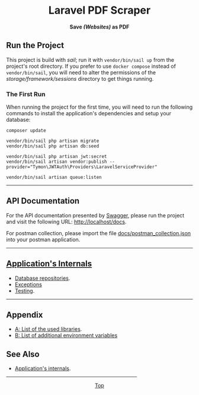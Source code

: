 <span align="center">

<h1 id="top">Laravel PDF Scraper</h1>

**Save *(Websites)* as PDF**

</span>

## Run the Project

This project is build with *sail*; run it with `vendor/bin/sail up` from the project's root directory.
If you prefer to use `docker compose` instead of `vendor/bin/sail`, you will need to alter the permissions of the *storage/framework/sessions* directory to get things running.

### The First Run

When running the project for the first time, you will need to run the following commands to install the application's dependencies and setup your database:

```shell
composer update

vendor/bin/sail php artisan migrate
vendor/bin/sail php artisan db:seed

vendor/bin/sail php artisan jwt:secret
vendor/bin/sail artisan vendor:publish --provider="Tymon\JWTAuth\Providers\LaravelServiceProvider"

vendor/bin/sail artisan queue:listen
```

***

## API Documentation

For the API documentation presented by [Swagger](https://swagger.io/), please run the project and visit the following URL: [http://localhost/docs](http://localhost/docs).

For postman collection, please import the file [docs/postman_collection.json](postman_collection.json) into your postman application.

***

## [Application's Internals](internals/index.md)

- [Database repositories](internals/db-repositories.md).
- [Exceptions](internals/exceptions.md)
- [Testing](internals/testing.md).

***

## Appendix

- [A: List of the used libraries](appendix/libraries.md).
- [B: List of additional environment variables](appendix/env.md)

## See Also

- [Application's internals](internals/index.md).

<span align="center">

<hr width="70%">

[Top](#top)

</span>
